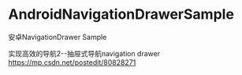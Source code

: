 # AndroidNavigationDrawerSample
安卓NavigationDrawer Sample


实现高效的导航2--抽屉式导航navigation drawer
https://mp.csdn.net/postedit/80828271
